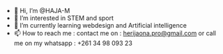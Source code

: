 - 👋 Hi, I’m @HAJA-M
- 👀 I’m interested in STEM and sport
- 🌱 I’m currently learning webdesign and Artificial intelligence
- 📫 How to reach me : contact me on : herijaona.pro@gmail.com or call me on my whatsapp : +261 34 98 093 23

<!---
HAJA-M/HAJA-M is a ✨ special ✨ repository because its `README.md` (this file) appears on your GitHub profile.
You can click the Preview link to take a look at your changes.
--->
